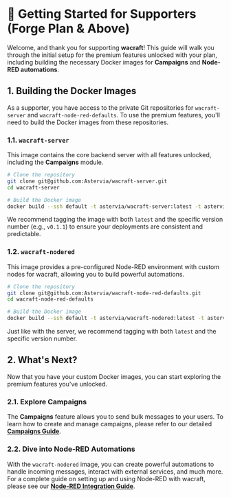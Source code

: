 # 🚀 Getting Started for Supporters (Forge Plan & Above)

Welcome, and thank you for supporting **wacraft**\! This guide will walk you through the initial setup for the premium features unlocked with your plan, including building the necessary Docker images for **Campaigns** and **Node-RED automations**.

## 1\. Building the Docker Images

As a supporter, you have access to the private Git repositories for `wacraft-server` and `wacraft-node-red-defaults`. To use the premium features, you'll need to build the Docker images from these repositories.

### 1.1. `wacraft-server`

This image contains the core backend server with all features unlocked, including the **Campaigns** module.

```bash
# Clone the repository
git clone git@github.com:Astervia/wacraft-server.git
cd wacraft-server

# Build the Docker image
docker build --ssh default -t astervia/wacraft-server:latest -t astervia/wacraft-server:v0.1.1 .
```

We recommend tagging the image with both `latest` and the specific version number (e.g., `v0.1.1`) to ensure your deployments are consistent and predictable.

### 1.2. `wacraft-nodered`

This image provides a pre-configured Node-RED environment with custom nodes for wacraft, allowing you to build powerful automations.

```bash
# Clone the repository
git clone git@github.com:Astervia/wacraft-node-red-defaults.git
cd wacraft-node-red-defaults

# Build the Docker image
docker build --ssh default -t astervia/wacraft-nodered:latest -t astervia/wacraft-nodered:v0.1.1 .
```

Just like with the server, we recommend tagging with both `latest` and the specific version number.

## 2\. What's Next?

Now that you have your custom Docker images, you can start exploring the premium features you've unlocked.

### 2.1. Explore Campaigns

The **Campaigns** feature allows you to send bulk messages to your users. To learn how to create and manage campaigns, please refer to our detailed **[Campaigns Guide](./campaigns.md)**.

### 2.2. Dive into Node-RED Automations

With the `wacraft-nodered` image, you can create powerful automations to handle incoming messages, interact with external services, and much more. For a complete guide on setting up and using Node-RED with wacraft, please see our **[Node-RED Integration Guide](./node-red.md)**.
